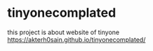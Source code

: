 # tinyonecomplated
this project is about website of tinyone 
https://akterh0sain.github.io/tinyonecomplated/
